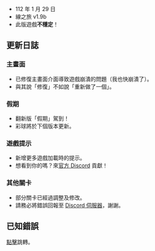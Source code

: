 - 112 年 1 月 29 日
- 線之旅 v1.9b
- 此版遊戲**不穩定**！

## 更新日誌
### 主畫面
- 已修復主畫面介面導致遊戲崩潰的問題（我也快崩潰了）。
- 與其說「修復」不如說「重新做了一個」。

### 假期
- 翻新版「假期」駕到！
- 彩球將於下個版本更新。

### 遊戲提示
- 新增更多遊戲加載時的提示。
- 想看到你的嗎？來[官方 Discord](http://discord.gg/2c6Hjcm) 貢獻！

### 其他關卡
- 部分關卡已經過調整及修改。
- 請務必將錯誤回報至 [Discord 伺服器](http://discord.gg/2c6Hjcm)，謝謝。

## 已知錯誤
[點擊](https://github.com/ZutekDL/A-Lines-Journey/blob/main/已知錯誤/v1.9b.md)跳轉。